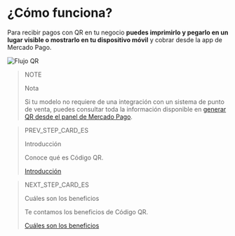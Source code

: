 # ¿Cómo funciona?

Para recibir pagos con QR en tu negocio **puedes imprimirlo y pegarlo en un lugar visible o mostrarlo en tu dispositivo móvil** y cobrar desde la app de Mercado Pago.

![Flujo QR](mobile/qr_flujo.es.png)

> NOTE
> 
> Nota
> 
> Si tu modelo no requiere de una integración con un sistema de punto de venta,  puedes consultar toda la información disponible en [generar QR desde el panel de Mercado Pago](/developers/es/docs/qr-code/integrations-front). 

> PREV_STEP_CARD_ES
>
> Introducción
>
> Conoce qué es Código QR.
>
> [Introducción](/developers/es/docs/qr-code/introduction)

> NEXT_STEP_CARD_ES
>
> Cuáles son los beneficios
>
> Te contamos los beneficios de Código QR.
>
> [Cuáles son los beneficios](/developers/es/docs/qr-code/introduction/benefits)